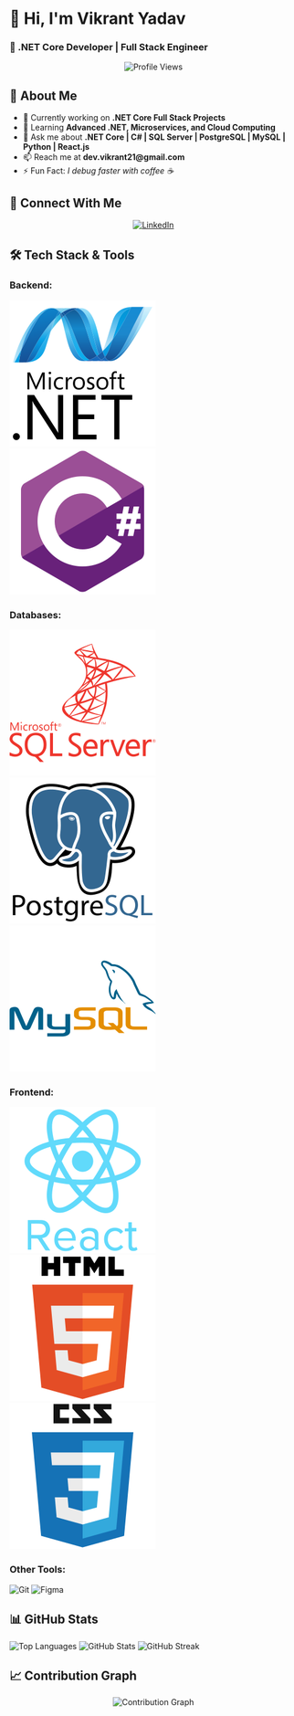   <h1>👋 Hi, I'm Vikrant Yadav</h1>
    <h3>🚀 .NET Core Developer | Full Stack Engineer</h3>
 <p align="center">
        <img src="https://komarev.com/ghpvc/?username=vikrant-eng&label=Profile%20views&color=0e75b6&style=flat" alt="Profile Views">
    </p>
   <h2>🚀 About Me</h2>
    <ul>
        <li>🔭 Currently working on <b>.NET Core Full Stack Projects</b></li>
        <li>🌱 Learning <b>Advanced .NET, Microservices, and Cloud Computing</b></li>
        <li>💬 Ask me about <b>.NET Core | C# | SQL Server | PostgreSQL | MySQL | Python | React.js</b></li>
        <li>📫 Reach me at <b>dev.vikrant21@gmail.com</b></li>
        <li>⚡ Fun Fact: <i>I debug faster with coffee ☕</i></li>
    </ul>
  <h2>🔗 Connect With Me</h2>
    <p align="center">
        <a href="https://www.linkedin.com/in/vikrant-y-69b477242" target="_blank">
            <img src="https://raw.githubusercontent.com/rahuldkjain/github-profile-readme-generator/master/src/images/icons/Social/linked-in-alt.svg" alt="LinkedIn" width="40" height="40">
        </a>
    </p>
 <h2>🛠 Tech Stack & Tools</h2>
  <h3>Backend:</h3>
    <div class="icons">
        <img src="https://raw.githubusercontent.com/devicons/devicon/master/icons/dot-net/dot-net-original-wordmark.svg" alt=".NET Core">
        <img src="https://raw.githubusercontent.com/devicons/devicon/master/icons/csharp/csharp-original.svg" alt="C#">
    </div>
  <h3>Databases:</h3>
    <div class="icons">
        <img src="https://raw.githubusercontent.com/devicons/devicon/master/icons/microsoftsqlserver/microsoftsqlserver-plain-wordmark.svg" alt="SQL Server">
        <img src="https://raw.githubusercontent.com/devicons/devicon/master/icons/postgresql/postgresql-original-wordmark.svg" alt="PostgreSQL">
        <img src="https://raw.githubusercontent.com/devicons/devicon/master/icons/mysql/mysql-original-wordmark.svg" alt="MySQL">
    </div>
  <h3>Frontend:</h3>
    <div class="icons">
        <img src="https://raw.githubusercontent.com/devicons/devicon/master/icons/react/react-original-wordmark.svg" alt="React.js">
        <img src="https://raw.githubusercontent.com/devicons/devicon/master/icons/html5/html5-original-wordmark.svg" alt="HTML5">
        <img src="https://raw.githubusercontent.com/devicons/devicon/master/icons/css3/css3-original-wordmark.svg" alt="CSS3">
    </div>
  <h3>Other Tools:</h3>
    <div class="icons">
        <img src="https://www.vectorlogo.zone/logos/git-scm/git-scm-icon.svg" alt="Git">
        <img src="https://www.vectorlogo.zone/logos/figma/figma-icon.svg" alt="Figma">
    </div>
  <h2>📊 GitHub Stats</h2>
    <div class="github-stats">
        <img src="https://github-readme-stats.vercel.app/api/top-langs?username=vikrant-eng&show_icons=true&locale=en&layout=compact" alt="Top Languages">
        <img src="https://github-readme-stats.vercel.app/api?username=vikrant-eng&show_icons=true&locale=en" alt="GitHub Stats">
        <img src="https://github-readme-streak-stats.herokuapp.com/?user=vikrant-eng&" alt="GitHub Streak">
    </div>
  <h2>📈 Contribution Graph</h2>
    <div align="center">
        <img src="https://ghactivity.mrayush.me/graph?username=vikrant-eng&bg_color=d3c0ca&color=000000&line=d709ca&point=d01616&area=true&hide_border=true" alt="Contribution Graph">
    </div>
 
